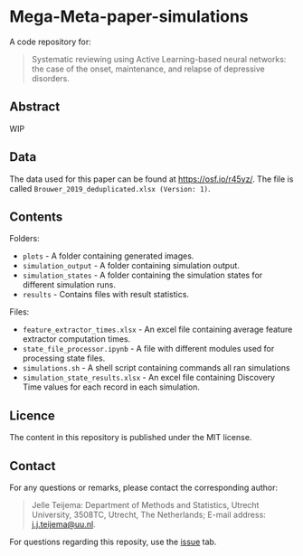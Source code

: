 # Mega-Meta-paper-simulations

A code repository for:
>Systematic reviewing using Active Learning-based neural networks: the case of the onset, maintenance, and relapse of depressive disorders.

## Abstract

WIP

## Data

The data used for this paper can be found at https://osf.io/r45yz/. The file is called `Brouwer_2019_deduplicated.xlsx (Version: 1)`.


## Contents

Folders:
- `plots` - A folder containing generated images.
- `simulation_output` - A folder containing simulation output.
- `simulation_states` - A folder containing the simulation states for different simulation runs.
- `results` - Contains files with result statistics.

Files:
- `feature_extractor_times.xlsx` - An excel file containing average feature extractor computation times.
- `state_file_processor.ipynb` - A file with different modules used for processing state files.
- `simulations.sh` - A shell script containing commands all ran simulations
- `simulation_state_results.xlsx` - An excel file containing Discovery Time values for each record in each simulation.


## Licence

The content in this repository is published under the MIT license.

## Contact

For any questions or remarks, please contact the corresponding author: 
>Jelle Teijema: Department of Methods and Statistics, Utrecht University, 3508TC, Utrecht, The Netherlands; 
>E-mail address: j.j.teijema@uu.nl.

For questions regarding this reposity, use the [issue](https://github.com/JTeijema/Mega-Meta-paper-simulations/issues) tab.
